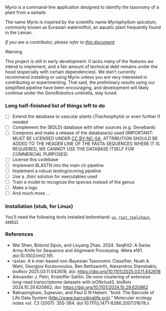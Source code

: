 Myrio is a command-line application designed to identify the taxonomy of a plant from a sample.

The name Myrio is inspired by the scientific name _Myriophyllum spicatum_, commonly known as Eurasian watermilfoil, an aquatic plant frequently found in the Léman.

_If you are a contributor, please refer to [this document](/CONTRIBUTING.md)._

> [!WARNING]
> This project is still in early development. It lacks many of the features we intend to implement, and a fair amount of technical debt remains under the hood (especially with certain dependencies). We don’t currently recommend installing or using Myrio unless you are very interested in contributing or experimenting.
> That said, the preliminary results using our simplified pipeline have been encouraging, and development will likely continue under the GenoRobotics umbrella, stay tuned.

### Long half-finished list of things left to do

- [ ] Extend the database to vascular plants (_Tracheophyta_) or even further if needed
- [ ] Complement the (BOLD) database with other sources (e.g. Genebank)
- [ ] Compress and make a release of the database(s) used (IMPORTANT: MUST BE LICENSED UNDER [CC BY-NC-SA](https://creativecommons.org/licenses/by-nc-sa/4.0/deed.en), ATTRIBUTION SHOULD BE ADDED TO THE HEADER LINE OF THE FASTA SEQUENCES WHERE IT IS REQUIERED, WE CANNOT USE THE DATABASE ITSELF FOR COMMERCIAL PURPOSES)
- [ ] License this codebase
- [ ] Implement BLASTN into the main cli-pipeline
- [ ] Implement a robust testing/scoring pipeline
- [ ] Use a ./bin/ solution for executables used
- [ ] Train a model to recognize the species instead of the genus
- [ ] Make a logo
- [ ] And much more ...

### Installation (stub, for Linux)

You'll need the following tools installed beforehand: [`uv`](https://github.com/astral-sh/uv?tab=readme-ov-file#installation), [`rust toolchain`](https://rustup.rs/), [`seqkit`](https://bioinf.shenwei.me/seqkit/)

### References
* Wei Shen, Botond Sipos, and Liuyang Zhao. 2024. SeqKit2: A Swiss Army Knife for Sequence and Alignment Processing. iMeta e191. doi:10.1002/imt2.191.
* raxtax: A k-mer-based non-Bayesian Taxonomic Classifier; Noah A. Wahl, Georgios Koutsovoulos, Ben Bettisworth, Alexandros Stamatakis; bioRxiv 2025.03.11.642618; doi: https://doi.org/10.1101/2025.03.11.642618
* Alexander J. Petri, Kristoffer Sahlin. De novo clustering of extensive long-read transcriptome datasets with isONclust3. bioRxiv 2024.10.29.620862; doi: https://doi.org/10.1101/2024.10.29.620862
* Ratnasingham, Sujeevan, and Paul D N Hebert. “bold: The Barcode of Life Data System (http://www.barcodinglife.org).” Molecular ecology notes vol. 7,3 (2007): 355-364. doi:10.1111/j.1471-8286.2007.01678.x
